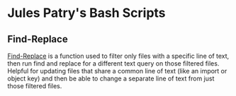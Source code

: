 # Jules Patry's Bash Scripts

## Find-Replace

[Find-Replace](https://github.com/JulesPatry/bash/blob/main/find-replace.sh) is a function used to filter only files with a specific line of text, then run find and replace for a different text query on those filtered files. Helpful for updating files that share a common line of text (like an import or object key) and then be able to change a separate line of text from just those filtered files.
